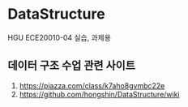 # DataStructure
HGU ECE20010-04 실습, 과제용

## 데이터 구조 수업 관련 사이트
1. https://piazza.com/class/k7aho8gvmbc22e
2. https://github.com/hongshin/DataStructure/wiki
